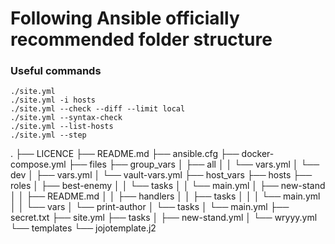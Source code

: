 # Following Ansible officially recommended folder structure

### Useful commands
```
./site.yml
./site.yml -i hosts
./site.yml --check --diff --limit local
./site.yml --syntax-check
./site.yml --list-hosts
./site.yml --step 
```

.
├── LICENCE
├── README.md
├── ansible.cfg
├── docker-compose.yml
├── files
├── group_vars
│   ├── all
│   │   └── vars.yml
│   └── dev
│       ├── vars.yml
│       └── vault-vars.yml
├── host_vars
├── hosts
├── roles
│   ├── best-enemy
│   │   └── tasks
│   │       └── main.yml
│   ├── new-stand
│   │   ├── README.md
│   │   ├── handlers
│   │   ├── tasks
│   │   │   └── main.yml
│   │   └── vars
│   └── print-author
│       └── tasks
│           └── main.yml
├── secret.txt
├── site.yml
├── tasks
│   ├── new-stand.yml
│   └── wryyy.yml
└── templates
    └── jojotemplate.j2
    